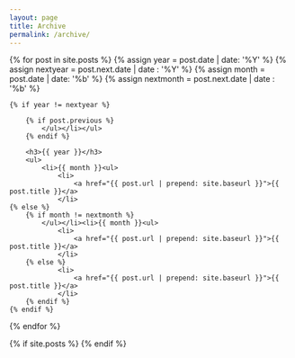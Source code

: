 ```yaml
---
layout: page
title: Archive
permalink: /archive/
---
```


<div class="archive">

{% for post in site.posts %}
	{% assign year = post.date | date: '%Y' %}
	{% assign nextyear = post.next.date | date : '%Y' %}
	{% assign month = post.date | date: '%b' %}
	{% assign nextmonth = post.next.date | date : '%b' %}

	{% if year != nextyear %}

		{% if post.previous %}
			</ul></li></ul>
		{% endif %}

		<h3>{{ year }}</h3>
		<ul>
			<li>{{ month }}<ul>
			    <li>
					<a href="{{ post.url | prepend: site.baseurl }}">{{ post.title }}</a>
				</li>
	{% else %}
		{% if month != nextmonth %}
			</ul></li><li>{{ month }}<ul>
				<li>
					<a href="{{ post.url | prepend: site.baseurl }}">{{ post.title }}</a>
				</li>
		{% else %}
			    <li>
					<a href="{{ post.url | prepend: site.baseurl }}">{{ post.title }}</a>
				</li>
		{% endif %}
	{% endif %}
{% endfor %}

{% if site.posts %}
	</ul></li></ul>
{% endif %}

</div>